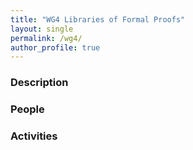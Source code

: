 ```yaml
---
title: "WG4 Libraries of Formal Proofs"
layout: single
permalink: /wg4/
author_profile: true
---
```


### Description
### People
### Activities